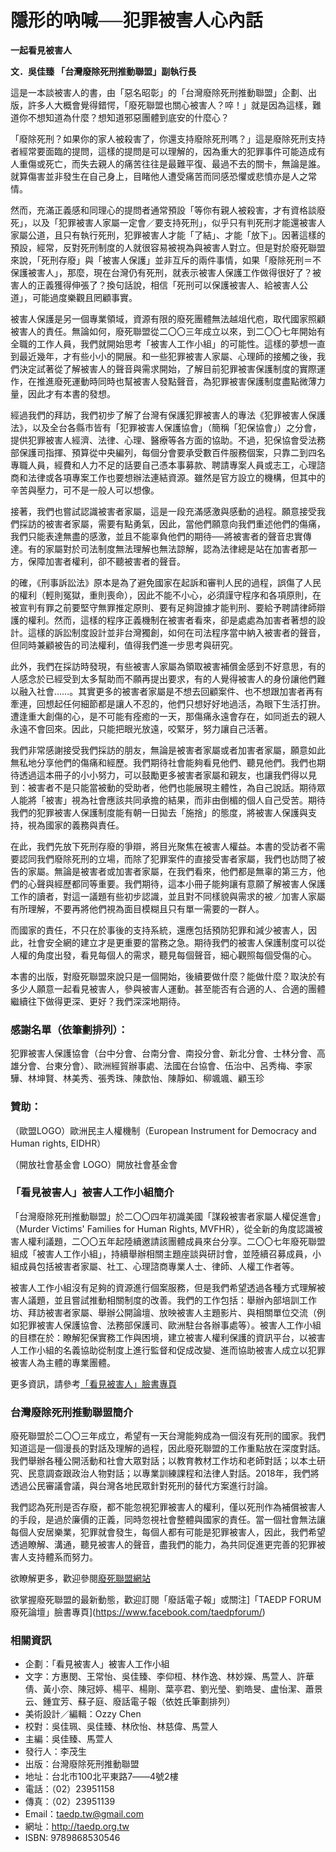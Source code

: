 # 隱形的吶喊──犯罪被害人心內話

**一起看見被害人**

**文．吳佳臻 「台灣廢除死刑推動聯盟」副執行長**

這是一本談被害人的書，由「惡名昭彰」的「台灣廢除死刑推動聯盟」企劃、出版，許多人大概會覺得錯愕，「廢死聯盟也關心被害人？啐！」就是因為這樣，難道你不想知道為什麼？想知道邪惡團體到底安的什麼心？

「廢除死刑？如果你的家人被殺害了，你還支持廢除死刑嗎？」這是廢除死刑支持者經常要面臨的提問，這樣的提問是可以理解的，因為重大的犯罪事件可能造成有人重傷或死亡，而失去親人的痛苦往往是最難平復、最過不去的關卡，無論是誰。就算傷害並非發生在自己身上，目睹他人遭受痛苦而同感恐懼或悲憤亦是人之常情。

然而，充滿正義感和同理心的提問者通常預設「等你有親人被殺害，才有資格談廢死」，以及「犯罪被害人家屬一定會／要支持死刑」，似乎只有判死刑才能還被害人家屬公道，且只有執行死刑，犯罪被害人才能「了結」、才能「放下」。因著這樣的預設，經常，反對死刑制度的人就很容易被視為與被害人對立。但是對於廢死聯盟來說，「死刑存廢」與「被害人保護」並非互斥的兩件事情，如果「廢除死刑＝不保護被害人」，那麼，現在台灣仍有死刑，就表示被害人保護工作做得很好了？被害人的正義獲得伸張了？換句話說，相信「死刑可以保護被害人、給被害人公道」，可能過度樂觀且罔顧事實。

被害人保護是另一個專業領域，資源有限的廢死團體無法越俎代庖，取代國家照顧被害人的責任。無論如何，廢死聯盟從二〇〇三年成立以來，到二〇〇七年開始有全職的工作人員，我們就開始思考「被害人工作小組」的可能性。這樣的夢想一直到最近幾年，才有些小小的開展。和一些犯罪被害人家屬、心理師的接觸之後，我們決定試著從了解被害人的聲音與需求開始，了解目前犯罪被害保護制度的實際運作，在推進廢死運動時同時也幫被害人發點聲音，為犯罪被害保護制度盡點微薄力量，因此才有本書的發想。

經過我們的拜訪，我們初步了解了台灣有保護犯罪被害人的專法《犯罪被害人保護法》，以及全台各縣市皆有「犯罪被害人保護協會」（簡稱「犯保協會」）之分會，提供犯罪被害人經濟、法律、心理、醫療等各方面的協助。不過，犯保協會受法務部保護司指揮、預算從中央編列，每個分會要承受數百件服務個案，只靠二到四名專職人員，經費和人力不足的話要自己憑本事募款、聘請專案人員或志工，心理諮商和法律或各項專案工作也要想辦法連結資源。雖然是官方設立的機構，但其中的辛苦與壓力，可不是一般人可以想像。

接著，我們也嘗試認識被害者家屬，這是一段充滿感激與感動的過程。願意接受我們採訪的被害者家屬，需要有點勇氣，因此，當他們願意向我們重述他們的傷痛，我們只能表達無盡的感激，並且不能辜負他們的期待──將被害者的聲音忠實傳達。有的家屬對於司法制度無法理解也無法諒解，認為法律總是站在加害者那一方，保障加害者權利，卻不聽被害者的聲音。

的確，《刑事訴訟法》原本是為了避免國家在起訴和審判人民的過程，誤傷了人民的權利（輕則冤獄，重則喪命），因此不能不小心，必須謹守程序和各項原則，在被宣判有罪之前要堅守無罪推定原則、要有足夠證據才能判刑、要給予聘請律師辯護的權利。然而，這樣的程序正義機制在被害者看來，卻是處處為加害者著想的設計。這樣的訴訟制度設計並非台灣獨創，如何在司法程序當中納入被害者的聲音，但同時兼顧被告的司法權利，值得我們進一步思考與研究。

此外，我們在採訪時發現，有些被害人家屬為領取被害補償金感到不好意思，有的人感念於已經受到太多幫助而不願再提出要求，有的人覺得被害人的身份讓他們難以融入社會……。其實更多的被害者家屬是不想去回顧案件、也不想跟加害者再有牽連，回想起任何細節都是讓人不忍的，他們只想好好地過活，為眼下生活打拚。遭逢重大創傷的心，是不可能有痊癒的一天，那傷痛永遠會存在，如同逝去的親人永遠不會回來。因此，只能把眼光放遠，咬緊牙，努力讓自己活著。

我們非常感謝接受我們採訪的朋友，無論是被害者家屬或者加害者家屬，願意如此無私地分享他們的傷痛和經歷。我們期待社會能夠看見他們、聽見他們。我們也期待透過這本冊子的小小努力，可以鼓勵更多被害者家屬和親友，也讓我們得以見到：被害者不是只能當被動的受助者，他們也能展現主體性，為自己說話。期待眾人能將「被害」視為社會應該共同承擔的結果，而非由倒楣的個人自己受苦。期待我們的犯罪被害人保護制度能有朝一日拋去「施捨」的態度，將被害人保護與支持，視為國家的義務與責任。

在此，我們先放下死刑存廢的爭辯，將目光聚焦在被害人權益。本書的受訪者不需要認同我們廢除死刑的立場，而除了犯罪案件的直接受害者家屬，我們也訪問了被告的家屬。無論是被害者或加害者家屬，在我們看來，他們都是無辜的第三方，他們的心聲與經歷都同等重要。我們期待，這本小冊子能夠讓有意願了解被害人保護工作的讀者，對這一議題有些初步認識，並且對不同樣貌與需求的被／加害人家屬有所理解，不要再將他們視為面目模糊且只有單一需要的一群人。

而國家的責任，不只在於事後的支持系統，還應包括預防犯罪和減少被害人，因此，社會安全網的建立才是更重要的當務之急。期待我們的被害人保護制度可以從人權的角度出發，看見每個人的需求，聽見每個聲音，細心觀照每個受傷的心。

本書的出版，對廢死聯盟來說只是一個開始，後續要做什麼？能做什麼？取決於有多少人願意一起看見被害人，參與被害人運動。甚至能否有合適的人、合適的團體繼續往下做得更深、更好？我們深深地期待。

### 感謝名單（依筆劃排列）：

犯罪被害人保護協會（台中分會、台南分會、南投分會、新北分會、士林分會、高雄分會、台東分會）、歐洲經貿辦事處、法國在台協會、伍治中、呂秀梅、李家驊、林坤賢、林美秀、張秀珠、陳歆怡、陳靜如、柳颯颯、顧玉珍

### 贊助：

（歐盟LOGO）歐洲民主人權機制（European Instrument for Democracy and
Human rights, EIDHR）

（開放社會基金會 LOGO）開放社會基金會

### 「看見被害人」被害人工作小組簡介

「台灣廢除死刑推動聯盟」於­二〇〇四年初識美國「謀殺被害者家屬人權促進會」（Murder
Victims' Families for Human Rights,
MVFHR），從全新的角度認識被害人權利議題，二〇〇五年起陸續邀請該團體成員來台分享。二〇〇七年廢死聯盟組成「被害人工作小組」，持續舉辦相關主題座談與研討會，並陸續召募成員，小組成員包括被害者家屬、社工、心理諮商專業人士、律師、人權工作者等。

被害人工作小組沒有足夠的資源進行個案服務，但是我們希望透過各種方式理解被害人議題，並且嘗試推動相關制度的改善。我們的工作包括：舉辦內部培訓工作坊、拜訪被害者家屬、舉辦公開論壇、放映被害人主題影片、與相關單位交流（例如犯罪被害人保護協會、法務部保護司、歐洲駐台各辦事處等）。被害人工作小組的目標在於：瞭解犯保實務工作與困境，建立被害人權利保護的資訊平台，以被害人工作小組的名義協助從制度上進行監督和促成改變、進而協助被害人成立以犯罪被害人為主體的專業團體。

更多資訊，請參考[「看見被害人」臉書專頁](https://www.facebook.com/shinealightonvictims/)

### 台灣廢除死刑推動聯盟簡介

廢死聯盟於二〇〇三年成立，希望有一天台灣能夠成為一個沒有死刑的國家。我們知道這是一個漫長的對話及理解的過程，因此廢死聯盟的工作重點放在深度對話。我們舉辦各種公開活動和社會大眾對話；以教育教材工作坊和老師對話；以本土研究、民意調查跟政治人物對話；以專業訓練課程和法律人對話。2018年，我們將透過公民審議會議，與台灣各地民眾針對死刑的替代方案進行討論。

我們認為死刑是否存廢，都不能忽視犯罪被害人的權利，僅以死刑作為補償被害人的手段，是過於廉價的正義，同時忽視社會整體與國家的責任。當一個社會無法讓每個人安居樂業，犯罪就會發生，每個人都有可能是犯罪被害人，因此，我們希望透過瞭解、溝通，聽見被害人的聲音，盡我們的能力，為共同促進更完善的犯罪被害人支持體系而努力。

欲瞭解更多，歡迎參閱[廢死聯盟網站](http://www.taedp.org.tw)

欲掌握廢死聯盟的最新動態，歡迎訂閱「廢話電子報」或關注]「TAEDP
FORUM廢死論壇」臉書專頁](https://www.facebook.com/taedpforum/)

### 相關資訊

* 企劃：「看見被害人」被害人工作小組
* 文字：方惠閔、王常怡、吳佳臻、李仰桓、林作逸、林妙嬫、馬萱人、許華倩、黃小奈、陳冠婷、楊平、楊剛、葉亭君、劉光瑩、劉皓旻、盧怡潔、蕭景云、鍾宜芳、蘇子庭、廢話電子報（依姓氏筆劃排列）
* 美術設計／編輯：Ozzy Chen
* 校對：吳佳珮、吳佳臻、林欣怡、林慈偉、馬萱人
* 主編：吳佳臻、馬萱人
* 發行人：李茂生
* 出版：台灣廢除死刑推動聯盟
* 地址：台北市100北平東路7――4號2樓
* 電話：（02）23951158
* 傳真：（02）23951139
* Email：taedp.tw@gmail.com
* 網址：http://taedp.org.tw
* ISBN: 9789868530546

